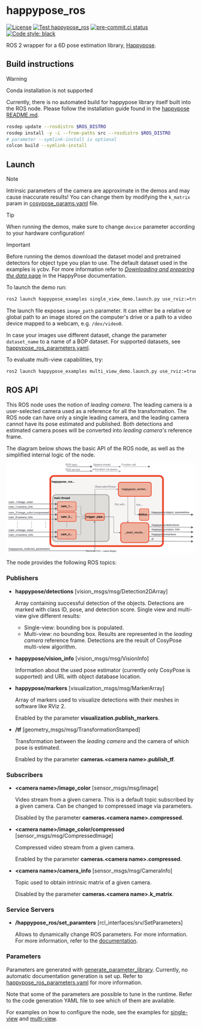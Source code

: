 
# happypose_ros

[![License](https://img.shields.io/badge/License-BSD_2--Clause-orange.svg)](https://opensource.org/licenses/BSD-2-Clause)
[![Test happypose_ros](https://github.com/agimus-project/happypose_ros/actions/workflows/happypose_ros_build_and_test.yaml/badge.svg)](https://github.com/agimus-project/happypose_ros/actions/workflows/happypose_ros_build_and_test.yaml
)
[![pre-commit.ci status](https://results.pre-commit.ci/badge/github/agimus-project/happypose_ros/main.svg)](https://results.pre-commit.ci/latest/github/agimus-project/happypose_ros/main)
[![Code style: black](https://img.shields.io/badge/code%20style-black-000000.svg)](https://github.com/psf/black)

ROS 2 wrapper for a 6D pose estimation library, [Happypose](https://github.com/agimus-project/happypose).

## Build instructions


> [!WARNING]
> Conda installation is not supported

Currently, there is no automated build for happypose library itself built into the ROS node. Please follow the installation guide found in the [happypose README.md](https://github.com/agimus-project/happypose?tab=readme-ov-file#example-with-venv).

```bash
rosdep update --rosdistro $ROS_DISTRO
rosdep install -y -i --from-paths src --rosdistro $ROS_DISTRO
# parameter --symlink-install is optional
colcon build --symlink-install
```

## Launch

> [!NOTE]
> Intrinsic parameters of the camera are approximate in the demos and may cause inaccurate results! You can change them by modifying the `k_matrix` param in [cosypose_params.yaml](./happypose_examples/config/cosypose_params.yaml) file.

> [!TIP]
> When running the demos, make sure to change `device` parameter according to your hardware configuration!

> [!IMPORTANT]
> Before running the demos download the dataset model and pretrained detectors for object type you plan to use. The default dataset used in the examples is ycbv. For more information refer to [*Downloading and preparing the data* page](https://agimus-project.github.io/happypose/cosypose/download_data.html) in the HappyPose documentation.

To launch the demo run:
```bash
ros2 launch happypose_examples single_view_demo.launch.py use_rviz:=true device:=cpu
```
The launch file exposes `image_path` parameter. It can either be a relative or global path to an image stored on the computer's drive or a path to a video device mapped to a webcam, e.g. `/dev/video0`.

In case your images use different dataset, change the parameter `dataset_name` to a name of a BOP dataset. For supported datasets, see [happypose_ros_parameters.yaml](./happypose_ros/happypose_ros/happypose_ros_parameters.yaml).

To evaluate multi-view capabilities, try:
```bash
ros2 launch happypose_examples multi_view_demo.launch.py use_rviz:=true device:=cpu
```


## ROS API

This ROS node uses the notion of *leading camera*. The leading camera is a user-selected camera used as a reference for all the transformation. The ROS node can have only a single leading camera, and the leading camera cannot have its pose estimated and published. Both detections and estimated camera poses will be converted into *leading camera's* reference frame.

The diagram below shows the basic API of the ROS node, as well as the simplified internal logic of the node.

<div align="center">
  <img src="./resources/happypose_ros_diagram.drawio.svg" />
</div>

The node provides the following ROS topics:

### Publishers

- **happypose/detections** [vision_msgs/msg/Detection2DArray]

    Array containing successful detection of the objects. Detections are marked with class ID, pose, and detection score. Single view and multi-view give different results:
    - Single-view: bounding box is populated.
    - Multi-view: no bounding box. Results are represented in the *leading camera* reference frame. Detections are the result of CosyPose multi-view algorithm.

- **happypose/vision_info** [vision_msgs/msg/VisionInfo]

    Information about the used pose estimator (currently only CosyPose is supported) and URL with object database location.

- **happypose/markers** [visualization_msgs/msg/MarkerArray]

    Array of markers used to visualize detections with their meshes in software like RViz 2.

    Enabled by the parameter **visualization.publish_markers**.

- **/tf** [geometry_msgs/msg/TransformationStamped]

    Transformation between the *leading camera* and the camera of which pose is estimated.

    Enabled by the parameter **cameras.\<camera name\>.publish_tf**.

### Subscribers

- **\<camera name\>/image_color** [sensor_msgs/msg/Image]

    Video stream from a given camera. This is a default topic subscribed by a given camera. Can be changed to compressed image via parameters.

    Disabled by the parameter **cameras.\<camera name\>.compressed**.

- **\<camera name\>/image_color/compressed** [sensor_msgs/msg/CompressedImage]

    Compressed video stream from a given camera.

    Enabled by the parameter **cameras.\<camera name\>.compressed**.

- **\<camera name\>/camera_info** [sensor_msgs/msg/CameraInfo]

    Topic used to obtain intrinsic matrix of a given camera.

    Disabled by the parameter **cameras.\<camera name\>.k_matrix**.

### Service Servers

- **/happypose_ros/set_paramters** [rcl_interfaces/srv/SetParameters]

    Allows to dynamically change ROS parameters. For more information. For more information, refer to the [documentation](https://docs.ros.org/en/humble/Tutorials/Beginner-CLI-Tools/Understanding-ROS2-Parameters/Understanding-ROS2-Parameters.html).

### Parameters

Parameters are generated with [generate_parameter_library](https://github.com/PickNikRobotics/generate_parameter_library). Currently, no automatic documentation generation is set up. Refer to [happypose_ros_parameters.yaml](./happypose_ros/happypose_ros/happypose_ros_parameters.yaml) for more information.

Note that some of the parameters are possible to tune in the runtime. Refer to the code generation YAML file to see which of them are available.

For examples on how to configure the node, see the examples for [single-view](./happypose_examples/config/cosypose_params.yaml) and [multi-view](./happypose_examples/config/cosypose_params_multiview.yaml).
